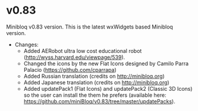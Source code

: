 v0.83
=====

Minibloq v0.83 version. This is the latest wxWidgets based Minibloq version.

- Changes:
    - Added AERobot ultra low cost educational robot (http://wyss.harvard.edu/viewpage/539).
	- Changed the icons by the new Flat Icons designed by Camilo Parra Palacio (https://github.com/cparrapa)
    - Added Russian translation (credits on http://minibloq.org)
    - Added Japanese translation (credits on http://minibloq.org)
	- Added updatePack1 (Flat Icons) and updatePack2 (Classic 3D Icons) so the user can install the them he prefers (available here: https://github.com/miniBloq/v0.83/tree/master/updatePacks).
